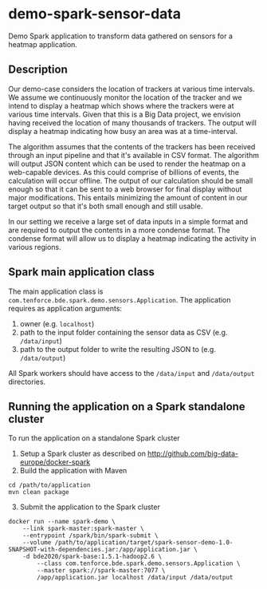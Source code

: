 # demo-spark-sensor-data
Demo Spark application to transform data gathered on sensors for a heatmap application.

## Description
Our demo-case considers the location of trackers at various time intervals. We assume we continuously monitor the location of the tracker and we intend to display a heatmap which shows where the trackers were at various time intervals. Given that this is a Big Data project, we envision having received the location of many thousands of trackers. The output will display a heatmap indicating how busy an area was at a time-interval.

The algorithm assumes that the contents of the trackers has been received through an input pipeline and that it's available in CSV format. The algorithm will output JSON content which can be used to render the heatmap on a web-capable devices. As this could comprise of billions of events, the calculation will occur offline. The output of our calculation should be small enough so that it can be sent to a web browser for final display without major modifications. This entails minimizing the amount of content in our target output so that it's both small enough and still usable.

In our setting we receive a large set of data inputs in a simple format and are required to output the contents in a more condense format. The condense format will allow us to display a heatmap indicating the activity in various regions.

## Spark main application class
The main application class is `com.tenforce.bde.spark.demo.sensors.Application`.
The application requires as application arguments:

1. owner (e.g. `localhost`)
2. path to the input folder containing the sensor data as CSV (e.g. `/data/input`)
3. path to the output folder to write the resulting JSON to (e.g. `/data/output`)

All Spark workers should have access to the `/data/input` and `/data/output` directories.

## Running the application on a Spark standalone cluster

To run the application on a standalone Spark cluster

1. Setup a Spark cluster as described on http://github.com/big-data-europe/docker-spark
2. Build the application with Maven

  ```
  cd /path/to/application
  mvn clean package
  ```

3. Submit the application to the Spark cluster

  ```
  docker run --name spark-demo \
      --link spark-master:spark-master \
      --entrypoint /spark/bin/spark-submit \
      --volume /path/to/application/target/spark-sensor-demo-1.0-SNAPSHOT-with-dependencies.jar:/app/application.jar \
      -d bde2020/spark-base:1.5.1-hadoop2.6 \
          --class com.tenforce.bde.spark.demo.sensors.Application \
          --master spark://spark-master:7077 \
          /app/application.jar localhost /data/input /data/output
  ```
